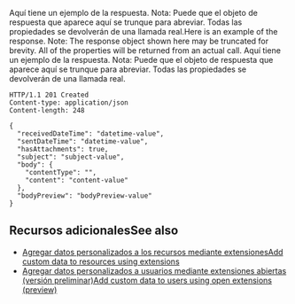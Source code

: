 <span data-ttu-id="e6c5d-p103">Aquí tiene un ejemplo de la respuesta. Nota: Puede que el objeto de respuesta que aparece aquí se trunque para abreviar. Todas las propiedades se devolverán de una llamada real.</span><span class="sxs-lookup"><span data-stu-id="e6c5d-p103">Here is an example of the response. Note: The response object shown here may be truncated for brevity. All of the properties will be returned from an actual call.</span></span>
Aquí tiene un ejemplo de la respuesta. Nota: Puede que el objeto de respuesta que aparece aquí se trunque para abreviar. Todas las propiedades se devolverán de una llamada real.
<!-- {
  "blockType": "response",
  "truncated": true,
  "@odata.type": "microsoft.graph.message"
} -->
```http
HTTP/1.1 201 Created
Content-type: application/json
Content-length: 248

{
  "receivedDateTime": "datetime-value",
  "sentDateTime": "datetime-value",
  "hasAttachments": true,
  "subject": "subject-value",
  "body": {
    "contentType": "",
    "content": "content-value"
  },
  "bodyPreview": "bodyPreview-value"
}
```

## <span data-ttu-id="e6c5d-130">Recursos adicionales</span><span class="sxs-lookup"><span data-stu-id="e6c5d-130">See also</span></span>
<a id="see-also" class="xliff"></a>

- [<span data-ttu-id="e6c5d-131">Agregar datos personalizados a los recursos mediante extensiones</span><span class="sxs-lookup"><span data-stu-id="e6c5d-131">Add custom data to resources using extensions</span></span>](../../../concepts/extensibility_overview.md)
- [<span data-ttu-id="e6c5d-132">Agregar datos personalizados a usuarios mediante extensiones abiertas (versión preliminar)</span><span class="sxs-lookup"><span data-stu-id="e6c5d-132">Add custom data to users using open extensions (preview)</span></span>](../../../concepts/extensibility_open_users.md)
<!--
- [Add custom data to groups using schema extensions (preview)](../../../concepts/extensibility_schema_groups.md)
-->


<!-- uuid: 8fcb5dbc-d5aa-4681-8e31-b001d5168d79
2015-10-25 14:57:30 UTC -->
<!-- {
  "type": "#page.annotation",
  "description": "Create Message",
  "keywords": "",
  "section": "documentation",
  "tocPath": ""
}-->
